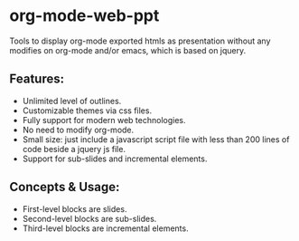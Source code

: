 # org-mode-web-ppt
Tools to display org-mode exported htmls as presentation without any modifies on org-mode and/or emacs, which is based on jquery.
## Features:
  - Unlimited level of outlines.
  - Customizable themes via css files.
  - Fully support for modern web technologies.
  - No need to modify org-mode.
  - Small size: just include a javascript script file with less than 200 lines of code beside a jquery js file.
  - Support for sub-slides and incremental elements.
  
## Concepts & Usage:
  - First-level blocks are slides.
  - Second-level blocks are sub-slides.
  - Third-level blocks are incremental elements.
  
